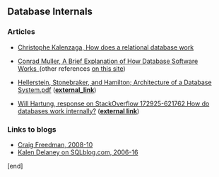 ## Database Internals

### Articles

 * [Christophe Kalenzaga, How does a relational database work](materials/Christophe_Kalenzaga,_How_does_a_relational_database_work_-_Coding_Geek.pdf)

 * [Conrad Muller, A Brief Explanation of How Database Software Works](materials/Conrad_Muller,_A_Brief_Explanation_of_How_Database_Software_Works.pdf)_(other references [on this site](http://www.databasezone.com/techdocs/))

 * [Hellerstein, Stonebraker, and Hamilton; Architecture of a Database System.pdf](materials/Hellerstein,_Stonebraker,_and_Hamilton;_Architecture_of_a_Database_System.pdf) (**[external_link](https://db.cs.berkeley.edu/papers/fntdb07-architecture.pdf)**)

 * [Will Hartung, response on StackOverflow 172925-621762 How do databases work internally?](../materials/Will_Hartung,_response_on_StackOverflow_172925-621762_How_do_databases_work_internally?.pdf)
 (**[external link](http://stackoverflow.com/a/172992/621762)**)

### Links to blogs

 * [Craig Freedman, 2008-10](https://blogs.msdn.microsoft.com/craigfr/)
 * [Kalen Delaney on SQLblog.com, 2006-16](http://sqlblog.com/search/SearchResults.aspx?q=Kalen+Delaney)


[end]
